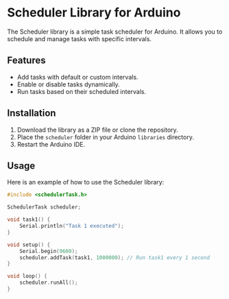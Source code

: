 # Scheduler Library for Arduino

The Scheduler library is a simple task scheduler for Arduino. It allows you to schedule and manage tasks with specific intervals.

## Features
- Add tasks with default or custom intervals.
- Enable or disable tasks dynamically.
- Run tasks based on their scheduled intervals.

## Installation
1. Download the library as a ZIP file or clone the repository.
2. Place the `scheduler` folder in your Arduino `libraries` directory.
3. Restart the Arduino IDE.

## Usage
Here is an example of how to use the Scheduler library:

```cpp
#include <schedulerTask.h>

SchedulerTask scheduler;

void task1() {
    Serial.println("Task 1 executed");
}

void setup() {
    Serial.begin(9600);
    scheduler.addTask(task1, 1000000); // Run task1 every 1 second
}

void loop() {
    scheduler.runAll();
}